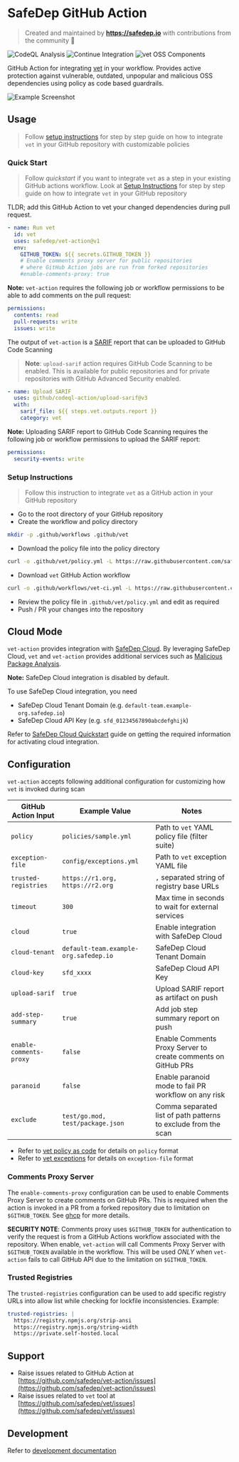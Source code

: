 # SafeDep GitHub Action

<!-- markdownlint-disable MD033 -->

> Created and maintained by
> <b><a href="https://safedep.io/">https://safedep.io</a></b> with contributions
> from the community 🚀

<!-- markdownlint-enable MD033 -->

![CodeQL Analysis](https://github.com/safedep/vet-action/actions/workflows/codeql-analysis.yml/badge.svg)
![Continue Integration](https://github.com/safedep/vet-action/actions/workflows/ci.yml/badge.svg)
![vet OSS Components](https://github.com/safedep/vet-action/actions/workflows/vet.yml/badge.svg)

GitHub Action for integrating [vet](https://github.com/safedep/vet) in your
workflow. Provides active protection against vulnerable, outdated, unpopular and
malicious OSS dependencies using policy as code based guardrails.

![Example Screenshot](./docs/assets/vet-action-malysis-1.png)

## Usage

> Follow [setup instructions](#setup-instructions) for step by step guide on how
> to integrate `vet` in your GitHub repository with customizable policies

### Quick Start

> Follow _quickstart_ if you want to integrate `vet` as a step in your existing
> GitHub actions workflow. Look at [Setup Instructions](#setup-instructions) for
> step by step guide on how to integrate `vet` in your GitHub repository

TLDR; add this GitHub Action to vet your changed dependencies during pull
request.

```yaml
- name: Run vet
  id: vet
  uses: safedep/vet-action@v1
  env:
    GITHUB_TOKEN: ${{ secrets.GITHUB_TOKEN }}
    # Enable comments proxy server for public repositories
    # where GitHub Action jobs are run from forked repositories
    #enable-comments-proxy: true
```

**Note:** `vet-action` requires the following job or workflow permissions to
be able to add comments on the pull request:

```yaml
permissions:
  contents: read
  pull-requests: write
  issues: write
```
The output of `vet-action` is a
[SARIF](https://docs.oasis-open.org/sarif/sarif/v2.1.0/sarif-v2.1.0.html) report
that can be uploaded to GitHub Code Scanning

> **Note**: `upload-sarif` action requires GitHub Code Scanning to be enabled.
> This is available for public repositories and for private repositories with
> GitHub Advanced Security enabled.

```yaml
- name: Upload SARIF
  uses: github/codeql-action/upload-sarif@v3
  with:
    sarif_file: ${{ steps.vet.outputs.report }}
    category: vet
```

**Note:** Uploading SARIF report to GitHub Code Scanning requires the
following job or workflow permissions to upload the SARIF report:

```yaml
permissions:
  security-events: write
```
### Setup Instructions

> Follow this instruction to integrate `vet` as a GitHub action in your GitHub
> repository

- Go to the root directory of your GitHub repository
- Create the workflow and policy directory

```bash
mkdir -p .github/workflows .github/vet
```

- Download the policy file into the policy directory

```bash
curl -o .github/vet/policy.yml -L https://raw.githubusercontent.com/safedep/vet-action/main/example/policy.yml
```

- Download `vet` GitHub Action workflow

```bash
curl -o .github/workflows/vet-ci.yml -L https://raw.githubusercontent.com/safedep/vet-action/main/example/vet-ci.yml
```

- Review the policy file in `.github/vet/policy.yml` and edit as required
- Push / PR your changes into the repository

## Cloud Mode

<!-- markdownlint-disable MD013 -->

`vet-action` provides integration with
[SafeDep Cloud](https://docs.safedep.io/cloud). By leveraging SafeDep Cloud,
`vet` and `vet-action` provides additional services such as
[Malicious Package Analysis](https://docs.safedep.io/cloud/malware-analysis).

**Note:** SafeDep Cloud integration is disabled by default.

<!-- markdownlint-enable MD013 -->

To use SafeDep Cloud integration, you need

- SafeDep Cloud Tenant Domain (e.g. `default-team.example-org.safedep.io`)
- SafeDep Cloud API Key (e.g. `sfd_01234567890abcdefghijk`)

Refer to [SafeDep Cloud Quickstart](https://docs.safedep.io/cloud/quickstart)
guide on getting the required information for activating cloud integration.

## Configuration

`vet-action` accepts following additional configuration for customizing how
`vet` is invoked during scan

<!-- markdownlint-disable MD013 -->

| GitHub Action Input     | Example Value                         | Notes                                                          |
| ----------------------- | ------------------------------------- | -------------------------------------------------------------- |
| `policy`                | `policies/sample.yml`                 | Path to `vet` YAML policy file (filter suite)                  |
| `exception-file`        | `config/exceptions.yml`               | Path to `vet` exception YAML file                              |
| `trusted-registries`    | `https://r1.org, https://r2.org`      | `,` separated string of registry base URLs                     |
| `timeout`               | `300`                                 | Max time in seconds to wait for external services              |
| `cloud`                 | `true`                                | Enable integration with SafeDep Cloud                          |
| `cloud-tenant`          | `default-team.example-org.safedep.io` | SafeDep Cloud Tenant Domain                                    |
| `cloud-key`             | `sfd_xxxx`                            | SafeDep Cloud API Key                                          |
| `upload-sarif`          | `true`                                | Upload SARIF report as artifact on push                        |
| `add-step-summary`      | `true`                                | Add job step summary report on push                            |
| `enable-comments-proxy` | `false`                               | Enable Comments Proxy Server to create comments on GitHub PRs  |
| `paranoid`              | `false`                               | Enable paranoid mode to fail PR workflow on any risk           |
| `exclude`               | `test/go.mod, test/package.json`      | Comma separated list of path patterns to exclude from the scan |

- Refer to [vet policy as code](https://docs.safedep.io/advanced/policy-as-code)
  for details on `policy` format
- Refer to [vet exceptions](https://docs.safedep.io/advanced/exceptions) for
details on `exception-file` format
<!-- markdownlint-enable MD013 -->

### Comments Proxy Server

The `enable-comments-proxy` configuration can be used to enable Comments Proxy
Server to create comments on GitHub PRs. This is required when the action is
invoked in a PR from a forked repository due to limitation on `$GITHUB_TOKEN`.
See [ghcp](https://github.com/safedep/ghcp) for more details.

**SECURITY NOTE**: Comments proxy uses `$GITHUB_TOKEN` for authentication to
verify the request is from a GitHub Actions workflow associated with the
repository. When enable, `vet-action` will call Comments Proxy Server with
`$GITHUB_TOKEN` available in the workflow. This will be used _ONLY_ when
`vet-action` fails to call GitHub API due to the limitation on `$GITHUB_TOKEN`.

### Trusted Registries

The `trusted-registries` configuration can be used to add specific registry URLs
into allow list while checking for lockfile inconsistencies. Example:

```yaml
trusted-registries: |
  https://registry.npmjs.org/strip-ansi
  https://registry.npmjs.org/string-width
  https://private.self-hosted.local
```

## Support

- Raise issues related to GitHub Action at
  [https://github.com/safedep/vet-action/issues](https://github.com/safedep/vet-action/issues)
- Raise issues related to `vet` tool at
  [https://github.com/safedep/vet/issues](https://github.com/safedep/vet/issues)

## Development

Refer to [development documentation](docs/development.md)
